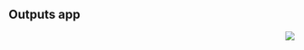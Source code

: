 ## Outputs app

<a href='https://connect.posit.cloud/publish?framework=shiny&sourceRepositoryURL=https%3A%2F%2Fgithub.com%2Fposit-dev%2Fpy-shinywidgets&sourceRef=main&sourceRefType=branch&primaryFile=examples%2Foutputs%2Fapp.py&pythonVersion=3.11'><img src='https://cdn.connect.posit.cloud/assets/deploy-to-connect-blue.svg' align="right" /></a>
